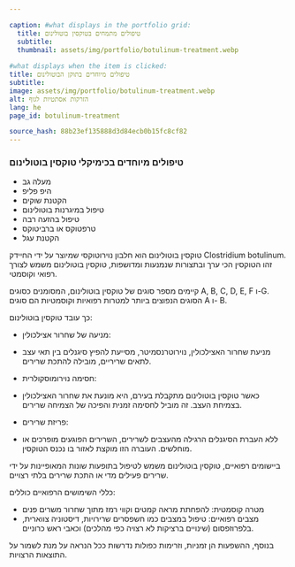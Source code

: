 ```yaml
---

caption: #what displays in the portfolio grid:
  title: טיפולים מתמחים בטוקסין בוטולינום
  subtitle: 
  thumbnail: assets/img/portfolio/botulinum-treatment.webp
  
#what displays when the item is clicked:
title: טיפולים מיוחדים בתוקן הבוטולינום
subtitle: 
image: assets/img/portfolio/botulinum-treatment.webp
alt: הזרקות אסתטיות לגוף
lang: he
page_id: botulinum-treatment

source_hash: 88b23ef135888d3d84ecb0b15fc8cf82
---
```

### טיפולים מיוחדים בכימיקלי טוקסין בוטולינום
- מעלה גב
- היפ פליפ
- הקטנת שוקים
- טיפול במיגרנות בוטולינום
- טיפול בהזעה רבה
- טרפטוקס או ברביטוקס
- הקטנת עגל

טוקסין בוטולינום הוא חלבון נוירוטוקסי שמיוצר על ידי החיידק Clostridium botulinum. זהו הטוקסין הכי ערך ובתצורות שנמנעות ומדושפות, טוקסין בוטולינום משמש לצורך רפואי וקוסמטי. 

קיימים מספר סוגים של טוקסין בוטולינום, המסומנים כסוגים A, B, C, D, E, F ו-G. הסוגים הנפוצים ביותר למטרות רפואיות וקוסמטיות הם סוגים A ו- B.

כך עובד טוקסין בוטולינום:
- מניעה של שחרור אצילכולין:
- מניעת שחרור האצילכולין, נוירוטרנסמיטר, מסייעת להפיץ סיגנלים בין תאי עצב לתאים שריריים, מובילה להתכת שרירים.

- חסימה נוירומוסקולרית:
- כאשר טוקסין בוטולינום מתקבלת בעירם, היא מונעת את שחרור האצילכולין בצמיחת העצב. זה מוביל לחסימה זמנית והפיכה של הצמיחה שרירים.

- פריזת שרירים:
- ללא העברת הסיגנלים הרגילה מהעצבים לשרירים, השרירים הפוגעים מופרכים או מוחלשים. העוברה הזו מוקצת לאזור בו נכנס הטוקסין.

ביישומים רפואיים, טוקסין בוטולינום משמש לטיפול בתופעות שונות המאופיינות על ידי שרירים פעילים מדי או התכת שרירים בלתי רצויים.

כללי השימושים הרפואיים כוללים:
- מטרה קוסמטית: להפחתת מראה קמטים וקווי רמז מתוך שחרור משרים פנים
- מצבים רפואיים: טיפול במצבים כמו חשפסרים שרירויות, דיסטוניה צווארית, בלפרוזפסום (שינויים ברציקות לא רצויה כפי מהלכים) וכאבי ראש כרוניים. 

בנוסף, ההשפעות הן זמניות, וזרימות כפולות נדרשות ככל הנראה על מנת לשמור על התוצאות הרצויות.
